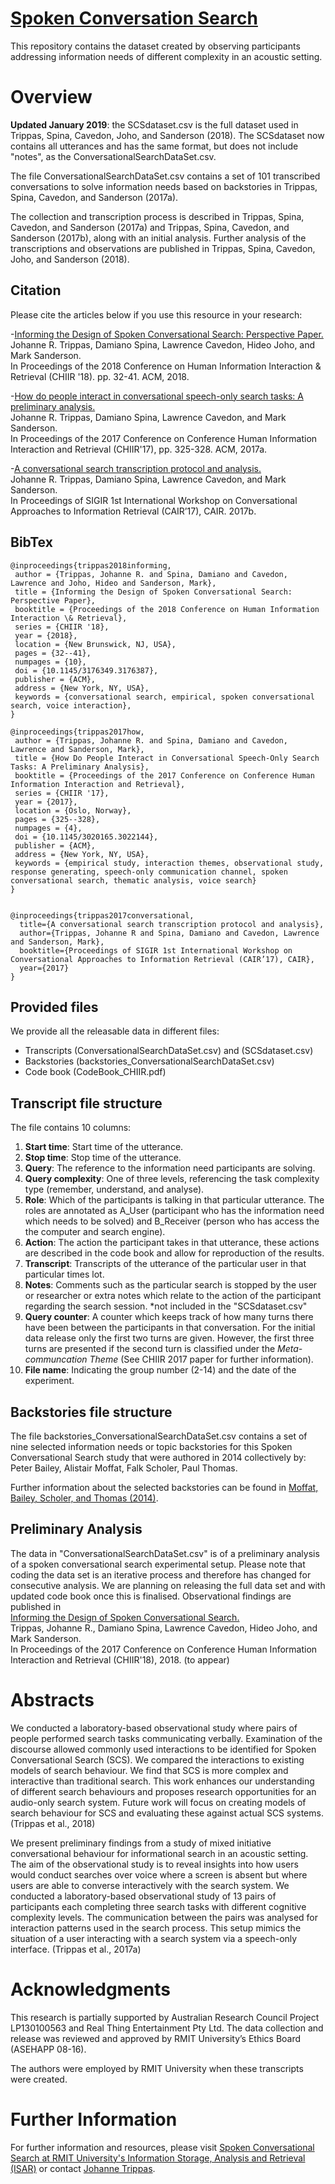 # [Spoken Conversation Search](http://jtrippas.github.io/spoken-conversational-search/)

This repository contains the dataset created by observing participants addressing information needs of different complexity in an acoustic setting.


# Overview
**Updated January 2019**: the SCSdataset.csv is the full dataset used in Trippas, Spina, Cavedon, Joho, and Sanderson (2018). The SCSdataset now contains all utterances and has the same format, but does not include "notes", as the ConversationalSearchDataSet.csv.

The file ConversationalSearchDataSet.csv contains a set of 101 transcribed conversations to solve information needs based on backstories in Trippas, Spina, Cavedon, and Sanderson (2017a).

The collection and transcription process is described in Trippas, Spina, Cavedon, and Sanderson (2017a) and Trippas, Spina, Cavedon, and Sanderson (2017b), along with an initial analysis.
Further analysis of the transcriptions and observations are published in Trippas, Spina, Cavedon, Joho, and Sanderson (2018).


## Citation

Please cite the articles below if you use this resource in your research:

-[Informing the Design of Spoken Conversational Search: Perspective Paper.](http://www.johannetrippas.com/papers/Trippas_CHIIR_2018.pdf) <br> Johanne R. Trippas, Damiano Spina, Lawrence Cavedon, Hideo Joho, and Mark Sanderson. <br>
In Proceedings of the 2018 Conference on Human Information Interaction & Retrieval (CHIIR '18). pp. 32-41. ACM, 2018.

-[How do people interact in conversational speech-only search tasks: A preliminary analysis.](http://www.johannetrippas.com/papers/Trippas%20et%20al-CHIIR2017.pdf) <br>
Johanne R. Trippas, Damiano Spina, Lawrence Cavedon, and Mark Sanderson. <br>
In Proceedings of the 2017 Conference on Conference Human Information Interaction and Retrieval (CHIIR'17), pp. 325-328. ACM, 2017a.

-[A conversational search transcription protocol and analysis.](http://www.johannetrippas.com/papers/Trippas%20et%20al-CAIR2017-protocol.pdf)
<br>
Johanne R. Trippas, Damiano Spina, Lawrence Cavedon, and Mark Sanderson. <br>
In Proceedings of SIGIR 1st International Workshop on Conversational Approaches to Information Retrieval (CAIR’17), CAIR. 2017b.

## BibTex
```
@inproceedings{trippas2018informing,
 author = {Trippas, Johanne R. and Spina, Damiano and Cavedon, Lawrence and Joho, Hideo and Sanderson, Mark},
 title = {Informing the Design of Spoken Conversational Search: Perspective Paper},
 booktitle = {Proceedings of the 2018 Conference on Human Information Interaction \& Retrieval},
 series = {CHIIR '18},
 year = {2018},
 location = {New Brunswick, NJ, USA},
 pages = {32--41},
 numpages = {10},
 doi = {10.1145/3176349.3176387},
 publisher = {ACM},
 address = {New York, NY, USA},
 keywords = {conversational search, empirical, spoken conversational search, voice interaction},
}

@inproceedings{trippas2017how,
 author = {Trippas, Johanne R. and Spina, Damiano and Cavedon, Lawrence and Sanderson, Mark},
 title = {How Do People Interact in Conversational Speech-Only Search Tasks: A Preliminary Analysis},
 booktitle = {Proceedings of the 2017 Conference on Conference Human Information Interaction and Retrieval},
 series = {CHIIR '17},
 year = {2017},
 location = {Oslo, Norway},
 pages = {325--328},
 numpages = {4},
 doi = {10.1145/3020165.3022144},
 publisher = {ACM},
 address = {New York, NY, USA},
 keywords = {empirical study, interaction themes, observational study, response generating, speech-only communication channel, spoken conversational search, thematic analysis, voice search}
}


@inproceedings{trippas2017conversational,
  title={A conversational search transcription protocol and analysis},
  author={Trippas, Johanne R and Spina, Damiano and Cavedon, Lawrence and Sanderson, Mark},
  booktitle={Proceedings of SIGIR 1st International Workshop on Conversational Approaches to Information Retrieval (CAIR’17), CAIR},
  year={2017}
}
```


## Provided files
We provide all the releasable data in different files:
 * Transcripts (ConversationalSearchDataSet.csv) and (SCSdataset.csv)
 * Backstories (backstories_ConversationalSearchDataSet.csv)
 * Code book (CodeBook_CHIIR.pdf)


## Transcript file structure

The file contains 10 columns:

1. **Start time**: Start time of the utterance.
2. **Stop time**: Stop time of the utterance.
3. **Query**: The reference to the information need participants are solving.
4. **Query complexity**: One of three levels, referencing the task complexity type (remember, understand, and analyse).
5. **Role**: Which of the participants is talking in that particular utterance. The roles are annotated as A_User (participant who has the information need which needs to be solved) and B_Receiver (person who has access the the computer and search engine).
6. **Action**: The action the participant takes in that utterance, these actions are described in the code book and allow for reproduction of the results.
7. **Transcript**: Transcripts of the utterance of the particular user in that particular times lot.
8. **Notes**: Comments such as the particular search is stopped by the user or researcher or extra notes which relate to the action of the participant regarding the search session. *not included in the "SCSdataset.csv"
9. **Query counter**: A counter which keeps track of how many turns there have been between the participants in that conversation. For the initial data release only the first two turns are given. However, the first three turns are presented if the second turn is classified under the _Meta-communcation Theme_ (See CHIIR 2017 paper for further information).
10. **File name**: Indicating the group number (2-14) and the date of the experiment.

## Backstories file structure

The file backstories_ConversationalSearchDataSet.csv contains a set of nine selected information needs or topic backstories for this Spoken Conversational Search study that were authored in 2014 collectively by: Peter Bailey, Alistair Moffat, Falk Scholer, Paul Thomas.

Further information about the selected backstories can be found in [Moffat, Bailey, Scholer, and Thomas (2014)](https://data.csiro.au/dap/landingpage?pid=csiro:14550&v=2&d=true).


##

## Preliminary Analysis

The data in "ConversationalSearchDataSet.csv" is of a preliminary analysis of a spoken conversational search experimental setup. Please note that coding the data set is an iterative process and therefore has changed for consecutive analysis. We are planning on releasing the full data set and with updated code book once this is finalised. Observational findings are published in <br>
[Informing the Design of Spoken Conversational Search.](http://www.johannetrippas.com/papers/Trippas_CHIIR_2018.pdf) <br>
Trippas, Johanne R., Damiano Spina, Lawrence Cavedon, Hideo Joho, and Mark Sanderson. <br>
In Proceedings of the 2017 Conference on Conference Human Information Interaction and Retrieval (CHIIR'18), 2018. (to appear)

# Abstracts

We conducted a laboratory-based observational study where pairs of people performed search tasks communicating verbally. Examination of the discourse allowed commonly used interactions to be identified for Spoken Conversational Search (SCS). We compared the interactions to existing models of search behaviour. We find that SCS is more complex and interactive than traditional search. This work enhances our understanding of different search behaviours and proposes research opportunities for an audio-only search system. Future work will focus on creating models of search behaviour for SCS and evaluating these against actual SCS systems. (Trippas et al., 2018)


We present preliminary findings from a study of mixed initiative conversational behaviour for informational search in an acoustic setting. The aim of the observational study is to reveal insights into how users would conduct searches over voice where a screen is absent but where users are able to converse interactively with the search system. We conducted a laboratory-based observational study of 13 pairs of participants each completing three search tasks with different cognitive complexity levels. The communication between the pairs was analysed for interaction patterns used in the search process. This setup mimics the situation of a user interacting with a search system via a speech-only interface. (Trippas et al., 2017a)



#   Acknowledgments

This research is partially supported by Australian Research Council Project LP130100563 and Real Thing Entertainment Pty Ltd.
The data collection and release was reviewed and approved by RMIT University’s Ethics Board (ASEHAPP 08-16).

The authors were employed by RMIT University when these transcripts were created.


# Further Information

For further information and resources, please visit [Spoken Conversational Search at RMIT University's Information Storage, Analysis and Retrieval (ISAR)](http://www.rmit-ir.org/index.php/research-grants/spoken-conversational-search) or contact [Johanne Trippas](http://www.johannetrippas.com/).

<!--- -->
